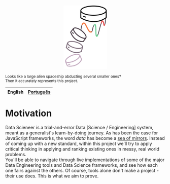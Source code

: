 <p align="center">
    <img style="cursor: default;" src="./assets/logo.svg" height="200px" alt="Data Scieneer's Confusing Logo" />
</p>
<p style="font-size:smaller;">
Looks like a large alien spaceship abducting several smaller ones?<br />
Then it accurately represents this project.
</p>



| English | [Português](README-ptBR.md) |
| --- | --- |


# Motivation
Data Scieneer is a trial-and-error Data [Science / Engineering] system, meant as a generalist's learn-by-doing journey. As has been the case for JavaScript frameworks, the word _data_ has become a [sea of mirrors](https://xkcd.com/927/). Instead of coming up with a new standard, within this project we'll try to apply critical thinking in applying and ranking existing ones in messy, real world problems.  
You'll be able to navigate through live implementations of some of the major Data Engineering tools and Data Science frameworks, and see how each one fairs against the others. Of course, tools alone don't make a project - their use does. This is what we aim to prove.
